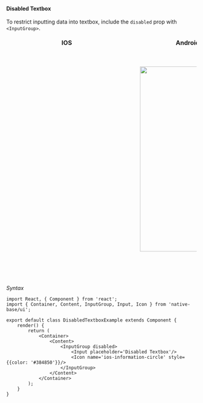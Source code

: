 #### Disabled Textbox

To restrict inputting data into textbox, include the <code>disabled</code> prop with <code>&lt;InputGroup></code>.

<table>
      <thead>
        <tr style="border-style: hidden">
          <th style="border-style: hidden; padding-right: 34px;">IOS</th>
          <th style="padding-right: 140px;">Android</th>
        </tr>
      </thead>
      <thead>
        <tr style="border-style: hidden">
          <th style="border-style: hidden"><div style="background: url(../../assets/iphone.png) no-repeat; padding: 63px 20px 100px 18px; width: 292px"><img src="{{('../../assets/ios/components/disabled-textbox.png')}}" alt="" /></div></th>
          <th><div style="background: url(../../assets/android.png) no-repeat; padding: 45px 118px 68px 0px; background-size: 292px 576px;"><img height="490" width="266" src="{{('../../assets/android/components/disabled-textbox.png')}}" alt="" /></div></th>
        </tr>
      </thead>
    </table>

*Syntax*
<pre class="line-numbers"><code class="language-jsx">import React, { Component } from 'react';
import { Container, Content, InputGroup, Input, Icon } from 'native-base/ui';
​
export default class DisabledTextboxExample extends Component {
    render() {
        return (
            &lt;Container>
                &lt;Content>
                    &lt;InputGroup disabled>
                        &lt;Input placeholder='Disabled Textbox'/>
                        &lt;Icon name='ios-information-circle' style=&#123;{color: '#384850'}}/>
                    &lt;/InputGroup>
                &lt;/Content>
            &lt;/Container>
        );
    }
}</code></pre>
